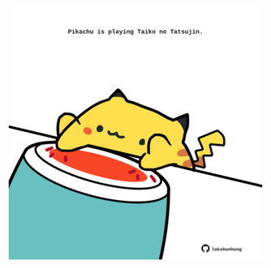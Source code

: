 <!-- built at 24/06/2021, 14:01:40 UTC -->
<p align="center">
  <img width="500" height="500" src="./ReadmeImage.svg">
</p>
